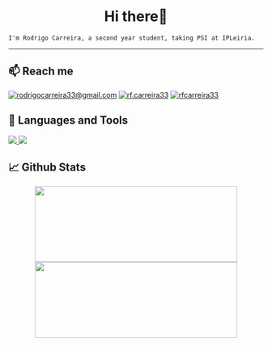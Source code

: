 <center><h1> Hi there👋 </h1></center>

```console
I'm Rodrigo Carreira, a second year student, taking PSI at IPLeiria.
```

---

## 📫 Reach me

[<img alt="rodrigocarreira33@gmail.com" src="https://img.shields.io/badge/Email-%23FF2D20.svg?style=for-the-badge&logo=gmail&logoColor=white" />][email]
[<img alt="rf.carreira33" src="https://img.shields.io/badge/Instagram-%23E4405F.svg?style=for-the-badge&logo=Instagram&logoColor=white" />][instagram]
[<img alt="rfcarreira33" src="https://img.shields.io/badge/linkedin-%230077B5.svg?style=for-the-badge&logo=linkedin&logoColor=white" />][linkedin]

## 🔧 Languages and Tools

  <a href="https://skillicons.dev">
    <img src="https://skillicons.dev/icons?i=php,java,md,cs,python,javascript" />
  </a>

<a href="https://skillicons.dev">
    <img src="https://skillicons.dev/icons?i=vscode,neovim,github,mysql,androidstudio,ps" />
  </a>

## 📈 Github Stats

<div align="center">
<img height="150" width="400" src="https://github-readme-stats.vercel.app/api?username=rfcarreira33&show_icons=true&theme=dark&hide=prs&count_private=true">
<img height="150" width="400" src="https://github-readme-stats.vercel.app/api/top-langs/?username=rfcarreira33&theme=dark&layout=compact&count_private=true">
</div>


[instagram]: https://www.instagram.com/rf.carreira33/
[linkedin]: https://www.linkedin.com/in/rfcarreira33/
[email]: mailto:rodrigocarreira33@gmail.com
